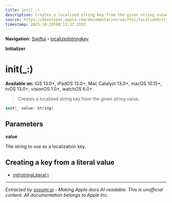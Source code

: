 ```yaml
---
title: init(_:)
description: Creates a localized string key from the given string value.
source: https://developer.apple.com/documentation/swiftui/localizedstringkey/init(_:)
timestamp: 2025-10-29T00:13:37.319Z
---
```


**Navigation:** [Swiftui](/documentation/swiftui) › [localizedstringkey](/documentation/swiftui/localizedstringkey)

**Initializer**

# init(_:)

**Available on:** iOS 13.0+, iPadOS 13.0+, Mac Catalyst 13.0+, macOS 10.15+, tvOS 13.0+, visionOS 1.0+, watchOS 6.0+

> Creates a localized string key from the given string value.

```swift
init(_ value: String)
```

## Parameters

**value**

The string to use as a localization key.



## Creating a key from a literal value

- [init(stringLiteral:)](/documentation/swiftui/localizedstringkey/init(stringliteral:))

---

*Extracted by [sosumi.ai](https://sosumi.ai) - Making Apple docs AI-readable.*
*This is unofficial content. All documentation belongs to Apple Inc.*
